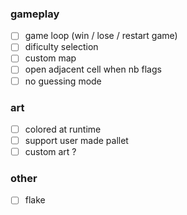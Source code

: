 ### gameplay

- [ ] game loop (win / lose / restart game)
- [ ] dificulty selection
- [ ] custom map
- [ ] open adjacent cell when nb flags
- [ ] no guessing mode

### art

- [ ] colored at runtime
- [ ] support user made pallet
- [ ] custom art ?

### other

- [ ] flake
